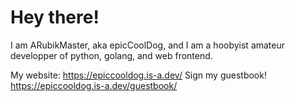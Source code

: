 # Hey there!

I am ARubikMaster, aka epicCoolDog, and I am a hoobyist amateur developper of python, golang, and web frontend.

My website: https://epiccooldog.is-a.dev/
Sign my guestbook! https://epiccooldog.is-a.dev/guestbook/
